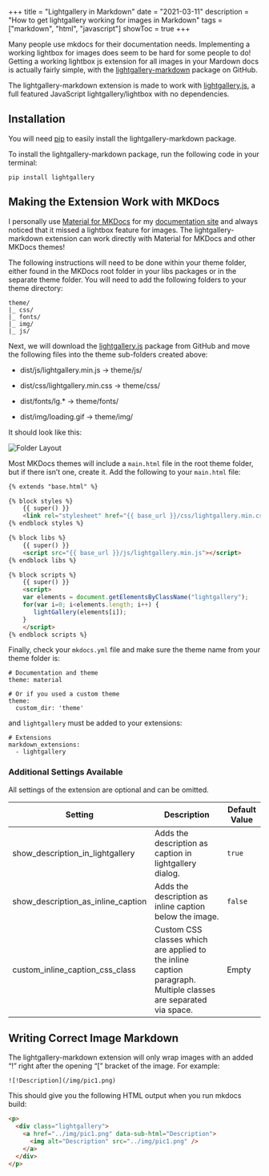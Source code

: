 +++
title = "Lightgallery in Markdown"
date = "2021-03-11"
description = "How to get lightgallery working for images in Markdown"
tags = ["markdown", "html", "javascript"]
showToc = true
+++

Many people use mkdocs for their documentation needs. Implementing a working lightbox for images does seem to be hard for some people to do! Getting a working lightbox js extension for all images in your Mardown docs is actually fairly simple, with the [lightgallery-markdown](https://github.com/g-provost/lightgallery-markdown) package on GitHub.
<!--more-->
The lightgallery-markdown extension is made to work with [lightgallery.js](https://github.com/sachinchoolur/lightgallery.js), a full featured JavaScript lightgallery/lightbox with no dependencies.

## Installation
You will need [pip](https://pip.pypa.io/en/stable/installing/) to easily install the lightgallery-markdown package.

To install the lightgallery-markdown package, run the following code in your terminal:
```
pip install lightgallery
```

## Making the Extension Work with MKDocs

I personally use [Material for MKDocs](https://squidfunk.github.io/mkdocs-material/) for my [documentation site](https://docs.nicklyss.com) and always noticed that it missed a lightbox feature for images. The lightgallery-markdown extension can work directly with Material for MKDocs and other MKDocs themes!

The following instructions will need to be done within your theme folder, either found in the MKDocs root folder in your libs packages or in the separate theme folder. You will need to add the following folders to your theme directory:
```
theme/
|_ css/
|_ fonts/
|_ img/
|_ js/
```
Next, we will download the [lightgallery.js](https://github.com/sachinchoolur/lightgallery.js) package from GitHub and move the following files into the theme sub-folders created above:

- dist/js/lightgallery.min.js -> theme/js/  

- dist/css/lightgallery.min.css -> theme/css/  

- dist/fonts/lg.* -> theme/fonts/  

- dist/img/loading.gif -> theme/img/  

It should look like this:

![Folder Layout](https://i.imgur.com/FwnLfYM.png)  

Most MKDocs themes will include a `main.html` file in the root theme folder, but if there isn’t one, create it. Add the following to your `main.html` file:
```html
{% extends "base.html" %}

{% block styles %}
    {{ super() }}
    <link rel="stylesheet" href="{{ base_url }}/css/lightgallery.min.css">
{% endblock styles %}

{% block libs %}
    {{ super() }}
    <script src="{{ base_url }}/js/lightgallery.min.js"></script>
{% endblock libs %}

{% block scripts %}
    {{ super() }}
    <script>
    var elements = document.getElementsByClassName("lightgallery");
    for(var i=0; i<elements.length; i++) {
       lightGallery(elements[i]);
    }
    </script>
{% endblock scripts %}
```
Finally, check your `mkdocs.yml` file and make sure the theme name from your theme folder is:
```
# Documentation and theme
theme: material

# Or if you used a custom theme
theme:
  custom_dir: 'theme'
```
and `lightgallery` must be added to your extensions:
```
# Extensions
markdown_extensions:
  - lightgallery
```

### Additional Settings Available
All settings of the extension are optional and can be omitted.


| Setting                            | Description                                                                                                     | Default Value |
|------------------------------------|-----------------------------------------------------------------------------------------------------------------|---------------|
| show_description_in_lightgallery   | Adds the description as caption in lightgallery dialog.                                                         | `true`        |
| show_description_as_inline_caption | Adds the description as inline caption below the image.                                                         | `false`       |
| custom_inline_caption_css_class    | Custom CSS classes which are applied to the inline caption paragraph. Multiple classes are separated via space. | Empty         |  

## Writing Correct Image Markdown
The lightgallery-markdown extension will only wrap images with an added “!” right after the opening “[” bracket of the image. For example:
```
![!Description](/img/pic1.png)
```
This should give you the following HTML output when you run mkdocs build:
```html
<p>
  <div class="lightgallery">
    <a href="../img/pic1.png" data-sub-html="Description">
      <img alt="Description" src="../img/pic1.png" />
    </a>
  </div>
</p>
```